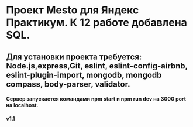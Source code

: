 # Проект Mesto для Яндекс Практикум. К 12 работе добавлена SQL.
## Для установки проекта требуется: Node.js,express,Git, eslint, eslint-config-airbnb, eslint-plugin-import, mongodb, mongodb compass, body-parser, validator.

#### Сервер запускается командами npm start и npm run dev на 3000 port на localhost.
#### v1.1
